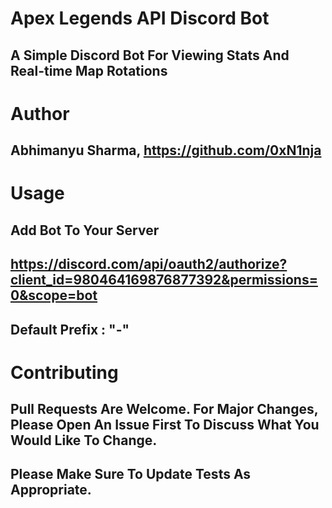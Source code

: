 # Apex Legends API Discord Bot
## A Simple Discord Bot For Viewing Stats And Real-time Map Rotations
# Author
## Abhimanyu Sharma, https://github.com/0xN1nja
# Usage
## Add Bot To Your Server
## https://discord.com/api/oauth2/authorize?client_id=980464169876877392&permissions=0&scope=bot
## Default Prefix : "-"
# Contributing
## Pull Requests Are Welcome. For Major Changes, Please Open An Issue First To Discuss What You Would Like To Change.

## Please Make Sure To Update Tests As Appropriate.